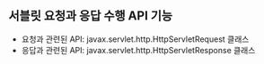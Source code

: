 <h2>서블릿 요청과 응답 수행 API 기능</h2>
<ul>
  <li>요청과 관련된 API: javax.servlet.http.HttpServletRequest 클래스</li>
  <li>응답과 관련된 API: javax.servlet.http.HttpServletResponse 클래스</li>
</ul>
  
